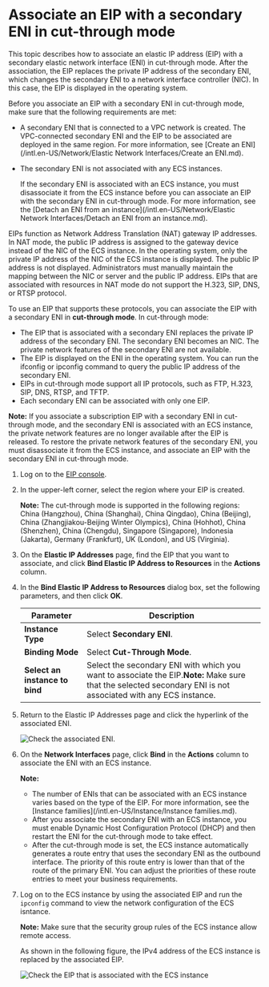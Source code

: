 # Associate an EIP with a secondary ENI in cut-through mode

This topic describes how to associate an elastic IP address \(EIP\) with a secondary elastic network interface \(ENI\) in cut-through mode. After the association, the EIP replaces the private IP address of the secondary ENI, which changes the secondary ENI to a network interface controller \(NIC\). In this case, the EIP is displayed in the operating system.

Before you associate an EIP with a secondary ENI in cut-through mode, make sure that the following requirements are met:

-   A secondary ENI that is connected to a VPC network is created. The VPC-connected secondary ENI and the EIP to be associated are deployed in the same region. For more information, see [Create an ENI](/intl.en-US/Network/Elastic Network Interfaces/Create an ENI.md).
-   The secondary ENI is not associated with any ECS instances.

    If the secondary ENI is associated with an ECS instance, you must disassociate it from the ECS instance before you can associate an EIP with the secondary ENI in cut-through mode. For more information, see the [Detach an ENI from an instance](/intl.en-US/Network/Elastic Network Interfaces/Detach an ENI from an instance.md).


EIPs function as Network Address Translation \(NAT\) gateway IP addresses. In NAT mode, the public IP address is assigned to the gateway device instead of the NIC of the ECS instance. In the operating system, only the private IP address of the NIC of the ECS instance is displayed. The public IP address is not displayed. Administrators must manually maintain the mapping between the NIC or server and the public IP address. EIPs that are associated with resources in NAT mode do not support the H.323, SIP, DNS, or RTSP protocol.

To use an EIP that supports these protocols, you can associate the EIP with a secondary ENI in **cut-through mode**. In cut-through mode:

-   The EIP that is associated with a secondary ENI replaces the private IP address of the secondary ENI. The secondary ENI becomes an NIC. The private network features of the secondary ENI are not available.
-   The EIP is displayed on the ENI in the operating system. You can run the ifconfig or ipconfig command to query the public IP address of the secondary ENI.
-   EIPs in cut-through mode support all IP protocols, such as FTP, H.323, SIP, DNS, RTSP, and TFTP.
-   Each secondary ENI can be associated with only one EIP.

**Note:** If you associate a subscription EIP with a secondary ENI in cut-through mode, and the secondary ENI is associated with an ECS instance, the private network features are no longer available after the EIP is released. To restore the private network features of the secondary ENI, you must disassociate it from the ECS instance, and associate an EIP with the secondary ENI in cut-through mode.

1.  Log on to the [EIP console](https://vpc.console.aliyun.com/eip).

2.  In the upper-left corner, select the region where your EIP is created.

    **Note:** The cut-through mode is supported in the following regions: China \(Hangzhou\), China \(Shanghai\), China Qingdao\), China \(Beijing\), China \(Zhangjiakou-Beijing Winter Olympics\), China \(Hohhot\), China \(Shenzhen\), China \(Chengdu\), Singapore \(Singapore\), Indonesia \(Jakarta\), Germany \(Frankfurt\), UK \(London\), and US \(Virginia\).

3.  On the **Elastic IP Addresses** page, find the EIP that you want to associate, and click **Bind Elastic IP Address to Resources** in the **Actions** column.

4.  In the **Bind Elastic IP Address to Resources** dialog box, set the following parameters, and then click **OK**.

    |Parameter|Description|
    |---------|-----------|
    |**Instance Type**|Select **Secondary ENI**.|
    |**Binding Mode**|Select **Cut-Through Mode**.|
    |**Select an instance to bind**|Select the secondary ENI with which you want to associate the EIP.**Note:** Make sure that the selected secondary ENI is not associated with any ECS instance. |

5.  Return to the Elastic IP Addresses page and click the hyperlink of the associated ENI.

    ![Check the associated ENI.](https://static-aliyun-doc.oss-cn-hangzhou.aliyuncs.com/assets/img/en-US/9059039951/p33382.png)

6.  On the **Network Interfaces** page, click **Bind** in the **Actions** column to associate the ENI with an ECS instance.

    **Note:**

    -   The number of ENIs that can be associated with an ECS instance varies based on the type of the EIP. For more information, see the [Instance families](/intl.en-US/Instance/Instance families.md).
    -   After you associate the secondary ENI with an ECS instance, you must enable Dynamic Host Configuration Protocol \(DHCP\) and then restart the ENI for the cut-through mode to take effect.
    -   After the cut-through mode is set, the ECS instance automatically generates a route entry that uses the secondary ENI as the outbound interface. The priority of this route entry is lower than that of the route of the primary ENI. You can adjust the priorities of these route entries to meet your business requirements.
7.  Log on to the ECS instance by using the associated EIP and run the `ipconfig` command to view the network configuration of the ECS isntance.

    **Note:** Make sure that the security group rules of the ECS instance allow remote access.

    As shown in the following figure, the IPv4 address of the ECS instance is replaced by the associated EIP.

    ![Check the EIP that is associated with the ECS instance](https://static-aliyun-doc.oss-cn-hangzhou.aliyuncs.com/assets/img/en-US/7367409951/p33443.png)


